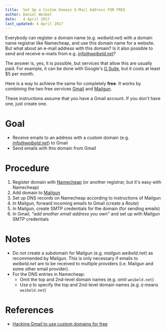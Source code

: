 ```yaml
---
title:  Set Up a Custom Domain E-Mail Address FOR FREE
author: Daniel Weibel
date:   4 April 2017
last_updated: 4 April 2017
---
```


Everybody can register a domain name (e.g. *weibeld.net*) with a domain name registrar like Namecheap, and use this domain name for a website. But what about an e-mail address with this domain? Is it also possible to send and receive e-mails from e.g. *info@weibeld.net*?

The answer is, yes, it is possible, but services that allow this are usually paid. For example, it can be done with Google's [G Suite](https://gsuite.google.com/products/gmail/), but it costs at least \$5 per month. 

Here is a way to achieve the same for completely **free**. It works by combining the two free services [Gmail](https://mail.google.com/) and [Mailgun](https://www.mailgun.com/).

These instructions assume that you have a Gmail account. If you don't have one, just create one.

# Goal

- Receive emails to an address with a custom domain (e.g. *info@weibeld.net*) to Gmail
- Send emails with this domain from Gmail

# Procedure

1. Register domain with [Namecheap](https://www.namecheap.com/) (or another registrar, but it's easy with Namecheap)
2. Add domain to [Mailgun](https://www.mailgun.com/)
3. Set up DNS records on Namecheap according to instructions of Mailgun
4. In Mailgun, forward incoming emails to Gmail (create a *Route*)
5. In Mailgun, create SMTP credentials for the domain (for sending emails)
6. In Gmail, *"add another email address you own"* and set up with Mailgun SMTP credentials

# Notes

- Do not create a subdomain for Mailgun (e.g. *mailgun.weibeld.net*) as recommended by Mailgun. This is only necessary if emails to *weibeld.net* are to be received to multiple providers (i.e. Mailgun and some other email provider).
- For the DNS entries in Namecheap:
    - Omit the top and 2nd-level domain names (e.g. omit `weibeld.net`)
    - Use `@` to specify the top and 2nd-level domain names (e.g. `@` means `weibeld.net`)

# References

- [Hacking Gmail to use custom domains for free](https://simplyian.com/2015/01/07/Hacking-GMail-to-use-custom-domains-for-free/)
